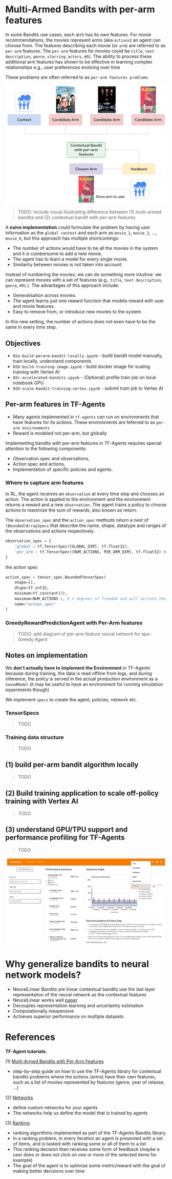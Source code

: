 # Multi-Armed Bandits with per-arm features

In some Bandits use cases, each arm has its own features. For movie recommendations, the movies represent arms (aka `actions`) an agent can choose from. The features describing each movie (or `arm`) are referred to as `per-arm` features. The `per-arm` features for movies could be `title`, `text description`, `genre`, `starring actors`, etc. The ability to process these additional arm features has shown to be effective in learning complex relationships e.g., user preferences evolving over time

These problems are often referred to as `per-arm features problems`

![alt text](https://github.com/tottenjordan/tf_vertex_agents/blob/main/imgs/deep_rl_mab_example.png)

> TODO: include visual illustrating difference between (1) multi-armed bandita and (2) contextual bandit with per-arm features

A **naive implementation** could formulate the problem by having user information as the `global context` and each arm as `movie_1`, `movie_2`, ..., `movie_K`, but this approach has multiple shortcomings:

* The number of actions would have to be all the movies in the system and it is cumbersome to add a new movie.
* The agent has to learn a model for every single movie.
* Similarity between movies is not taken into account.

Instead of numbering the movies, we can do something more intuitive: we can represent movies with a set of features (e.g., `title`, `text description`, `genre`, etc.). The advantages of this approach include:

* Generalisation across movies.
* The agent learns just one reward function that models reward with user and movie features.
* Easy to remove from, or introduce new movies to the system

In this new setting, the number of actions does not even have to be the same in every time step.

## Objectives

  * `02a-build-perarm-bandit-locally.ipynb` - build bandit model manually, train locally, understand components
  * `02b-build-training-image.ipynb` - build docker image for scaling training with Vertex AI
  * `02c-accelerated-bandits.ipynb` - (Optional) profile train job on local notebook GPU
  * `02d-scale-bandit-training-vertex.ipynb` - submit train job to Vertex AI
  
## Per-arm features in TF-Agents
* Many agents implemented in `tf-agents` can run on environments that have features for its actions. These environments are feferred to as `per-arm environments`
* Reward is modeled not per-arm, but globally

Implementing bandits with per-arm features in TF-Agents requires special attention to the following components:
* Observation spec and observations,
* Action spec and actions,
* Implementation of specific policies and agents.

### Where to capture arm features
In RL, the agent receives an `observation` at every time step and chooses an action. The action is applied to the environment and the environment returns a reward and a new `observation`. The agent trains a policy to choose actions to maximize the sum of rewards, also known as return.

The `observation_spec` and the `action_spec` methods return a nest of `(Bounded)ArraySpecs` that describe the name, shape, datatype and ranges of the observations and actions respectively:

```python
observation_spec = {
    'global': tf.TensorSpec([GLOBAL_DIM], tf.float32),
    'per_arm': tf.TensorSpec([NUM_ACTIONS, PER_ARM_DIM], tf.float32) #excluding action dim here
}
```

the action spec
```python
action_spec = tensor_spec.BoundedTensorSpec(
    shape=[], 
    dtype=tf.int32,
    minimum=tf.constant(0),            
    maximum=NUM_ACTIONS-1, # n degrees of freedom and will dictate the expected mean reward spec shape
    name="action_spec"
)
```
### GreedyRewardPredictionAgent with Per-Arm features

> TODO: add diagram of per-arm feature neural network for eps-Greedy Agent


## Notes on implementation

We **don’t actually have to implement the Environment** in TF-Agents because during training, the data is read offline from logs, and during inference, the policy is served in the actual production environment as a `SavedModel` (it may be useful to have an environment for running simulation experiments though)

We implement `specs` to create the agent, policies, network etc. 

### TensorSpecs

> TODO

### Training data structure

> TODO

## (1) build per-arm bandit algorithm locally

> TODO

## (2) Build training application to scale off-policy training with Vertex AI

> TODO

## (3) understand GPU/TPU support and performance profiling for TF-Agents 

> TODO

![alt text](https://github.com/tottenjordan/tf_vertex_agents/blob/main/imgs/getting_profiler.png)


# Why generalize bandits to neural network models?
* NeuralLinear Bandits are linear contextual bandits use the last layer representation of the neural network as the contextual features
* NeuralLinear works well [paper](https://arxiv.org/pdf/1802.09127.pdf)
* Decouples representation learning and uncertainty estimation
* Computationally inexpensive 
* Achieves superior performance on multiple datasets

# References
**TF-Agent tutorials:**

(1) [Multi-Armed Bandits with Per-Arm Features](https://www.tensorflow.org/agents/tutorials/per_arm_bandits_tutorial)

* step-by-step guide on how to use the TF-Agents library for contextual bandits problems where the actions (arms) have their own features, such as a list of movies represented by features (genre, year of release, ...)

(2) [Networks](https://www.tensorflow.org/agents/tutorials/8_networks_tutorial)

* define custom networks for your agents
* The networks help us define the model that is trained by agents

(3) [Ranking](https://www.tensorflow.org/agents/tutorials/ranking_tutorial)

* ranking algorithms implemented as part of the TF-Agents Bandits library 
* In a ranking problem, in every iteration an agent is presented with a set of items, and is tasked with ranking some or all of them to a list
* This ranking decision then receives some form of feedback (maybe a user does or does not click on one or more of the selected items for example)
* The goal of the agent is to optimize some metric/reward with the goal of making better decisions over time